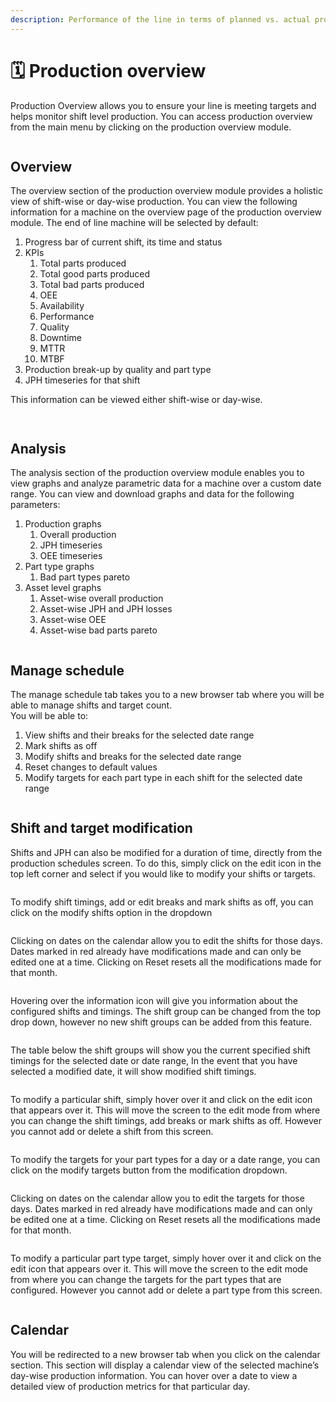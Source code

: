 ```yaml
---
description: Performance of the line in terms of planned vs. actual production across days
---
```


# 🗓️ Production overview

Production Overview allows you to ensure your line is meeting targets and helps monitor shift level production.&#x20;You can access production overview from the main menu by clicking on the production overview module.

<figure><img src="../.gitbook/assets/image (13) (1).png" alt=""><figcaption></figcaption></figure>

## Overview

The overview section of the production overview module provides a holistic view of shift-wise or day-wise production.  You can view the following information for a machine on the overview page of the production overview module. The end of line machine will be selected by default:&#x20;

1. Progress bar of current shift, its time and status&#x20;
2. KPIs
   1. Total parts produced&#x20;
   2. Total good parts produced&#x20;
   3. Total bad parts produced&#x20;
   4. OEE
   5. Availability
   6. Performance
   7. Quality
   8. Downtime
   9. MTTR
   10. MTBF
3. Production break-up by quality and part type&#x20;
4. JPH timeseries for that shift

This information can be viewed either shift-wise or day-wise.&#x20;

<figure><img src="../.gitbook/assets/image (76).png" alt=""><figcaption></figcaption></figure>

<figure><img src="../.gitbook/assets/image (1) (1) (1).png" alt=""><figcaption></figcaption></figure>

## Analysis

The analysis section of the production overview module enables you to view graphs and analyze parametric data for a machine over a custom date range. You can view and download graphs and data for the following parameters:

1. Production graphs&#x20;
   1. Overall production&#x20;
   2. JPH timeseries&#x20;
   3. OEE timeseries&#x20;
2. Part type graphs&#x20;
   1. Bad part types pareto&#x20;
3. Asset level graphs&#x20;
   1. Asset-wise overall production&#x20;
   2. Asset-wise JPH and JPH losses&#x20;
   3. Asset-wise OEE&#x20;
   4. Asset-wise bad parts pareto&#x20;

<figure><img src="../.gitbook/assets/image (2) (1).png" alt=""><figcaption></figcaption></figure>

## Manage schedule

The manage schedule tab takes you to a new browser tab where you will be able to manage shifts and target count.  \
You will be able to:&#x20;

1. View shifts and their breaks for the selected date range&#x20;
2. Mark shifts as off&#x20;
3. Modify shifts and breaks for the selected date range
4. Reset changes to default values&#x20;
5. Modify targets for each part type in each shift for the selected date range&#x20;

<figure><img src="../.gitbook/assets/image (3) (1).png" alt=""><figcaption></figcaption></figure>

## Shift and target modification

Shifts and JPH can also be modified for a duration of time, directly from the production schedules screen. To do this, simply click on the edit icon in the top left corner and select if you would like to modify your shifts or targets.

<figure><img src="../.gitbook/assets/image (4) (1).png" alt=""><figcaption></figcaption></figure>

To modify shift timings, add or edit breaks and mark shifts as off, you can click on the modify shifts option in the dropdown

<figure><img src="../.gitbook/assets/image (5) (1).png" alt=""><figcaption></figcaption></figure>

Clicking on dates on the calendar allow you to edit the shifts for those days. Dates marked in red already have modifications made and can only be edited one at a time. Clicking on Reset resets all the modifications made for that month.

<figure><img src="../.gitbook/assets/image (6) (1).png" alt=""><figcaption></figcaption></figure>

Hovering over the information icon will give you information about the configured shifts and timings. The shift group can be changed from the top drop down, however no new shift groups can be added from this feature.

<figure><img src="../.gitbook/assets/image (7) (1).png" alt=""><figcaption></figcaption></figure>

The table below the shift groups will show you the current specified shift timings for the selected date or date range, In the event that you have selected a modified date, it will show modified shift timings.

<figure><img src="../.gitbook/assets/image (8) (1).png" alt=""><figcaption></figcaption></figure>

To modify a particular shift, simply hover over it and click on the edit icon that appears over it. This will move the screen to the edit mode from where you can change the shift timings, add breaks or mark shifts as off. However you cannot add or delete a shift from this screen.

<figure><img src="../.gitbook/assets/image (9) (1).png" alt=""><figcaption></figcaption></figure>

To modify the targets for your part types for a day or a date range, you can click on the modify targets button from the modification dropdown.

<figure><img src="../.gitbook/assets/image (10) (1).png" alt=""><figcaption></figcaption></figure>

Clicking on dates on the calendar allow you to edit the targets for those days. Dates marked in red already have modifications made and can only be edited one at a time. Clicking on Reset resets all the modifications made for that month.

<figure><img src="../.gitbook/assets/image (11) (1).png" alt=""><figcaption></figcaption></figure>

To modify a particular part type target, simply hover over it and click on the edit icon that appears over it. This will move the screen to the edit mode from where you can change the targets for the part types that are configured. However you cannot add or delete a part type from this screen.

<figure><img src="../.gitbook/assets/image (12) (1).png" alt=""><figcaption></figcaption></figure>

## Calendar

You will be redirected to a new browser tab when you click on the calendar section. This section will display a calendar view of the selected machine’s day-wise production information. You can hover over a date to view a detailed view of production metrics for that particular day.

